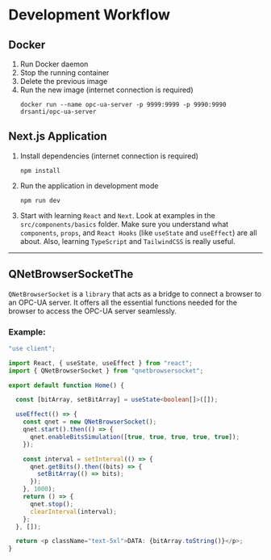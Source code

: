 

# Development Workflow

## Docker

1) Run Docker daemon
2) Stop the running container
3) Delete the previous image
4) Run the new image (internet connection is required)
    ```
    docker run --name opc-ua-server -p 9999:9999 -p 9990:9990 drsanti/opc-ua-server
    ```


## Next.js Application

1) Install dependencies (internet connection is required)
    ```
    npm install
    ```

2) Run the application in development mode
    ```
    npm run dev
    ```

3) Start with learning `React` and `Next`. Look at examples in the `src/components/basics` folder. 
   Make sure you understand what `components`, `props`, and `React Hooks` (like `useState` and `useEffect`) are all about. 
   Also, learning `TypeScript` and `TailwindCSS` is really useful.

---

## QNetBrowserSocketThe 

`QNetBrowserSocket` is a `library` that acts as a bridge to connect a browser to an OPC-UA server. 
It offers all the essential functions needed for the browser to access the OPC-UA server seamlessly.

### Example:

```ts
"use client";

import React, { useState, useEffect } from "react";
import { QNetBrowserSocket } from "qnetbrowsersocket";

export default function Home() {

  const [bitArray, setBitArray] = useState<boolean[]>([]);

  useEffect(() => {
    const qnet = new QNetBrowserSocket();
    qnet.start().then(() => {
      qnet.enableBitsSimulation([true, true, true, true, true]);
    });

    const interval = setInterval(() => {
      qnet.getBits().then((bits) => {
        setBitArray(() => bits);
      });
    }, 1000);
    return () => {
      qnet.stop();
      clearInterval(interval);
    };
  }, []);

  return <p className="text-5xl">DATA: {bitArray.toString()}</p>;
}

```